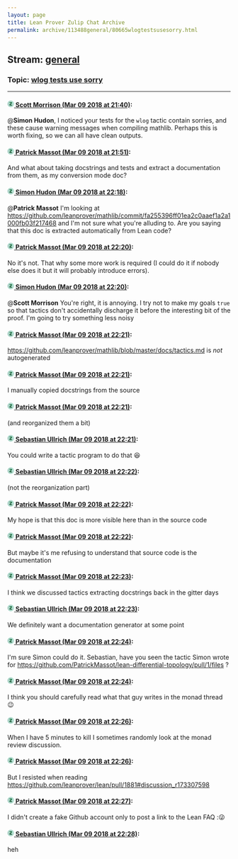 ```yaml
---
layout: page
title: Lean Prover Zulip Chat Archive 
permalink: archive/113488general/80665wlogtestsusesorry.html
---
```


## Stream: [general](index.html)
### Topic: [wlog tests use sorry](80665wlogtestsusesorry.html)

---

#### [![Click to go to Zulip](../../assets/img/zulip2.png) Scott Morrison (Mar 09 2018 at 21:40)](https://leanprover.zulipchat.com/#narrow/stream/113488-general/topic/wlog%20tests%20use%20sorry/near/123507100):
@**Simon Hudon**, I noticed your tests for the `wlog` tactic contain sorries, and these cause warning messages when compiling mathlib. Perhaps this is worth fixing, so we can all have clean outputs.

#### [![Click to go to Zulip](../../assets/img/zulip2.png) Patrick Massot (Mar 09 2018 at 21:51)](https://leanprover.zulipchat.com/#narrow/stream/113488-general/topic/wlog%20tests%20use%20sorry/near/123507647):
And what about taking docstrings and tests and extract a documentation from them, as my conversion mode doc?

#### [![Click to go to Zulip](../../assets/img/zulip2.png) Simon Hudon (Mar 09 2018 at 22:18)](https://leanprover.zulipchat.com/#narrow/stream/113488-general/topic/wlog%20tests%20use%20sorry/near/123508868):
@**Patrick Massot** I'm looking at https://github.com/leanprover/mathlib/commit/fa255396ff01ea2c0aaef1a2a1000fb03f217468 and I'm not sure what you're alluding to. Are you saying that this doc is extracted automatically from Lean code?

#### [![Click to go to Zulip](../../assets/img/zulip2.png) Patrick Massot (Mar 09 2018 at 22:20)](https://leanprover.zulipchat.com/#narrow/stream/113488-general/topic/wlog%20tests%20use%20sorry/near/123508965):
No it's not. That why some more work is required (I could do it if nobody else does it but it will probably introduce errors).

#### [![Click to go to Zulip](../../assets/img/zulip2.png) Simon Hudon (Mar 09 2018 at 22:20)](https://leanprover.zulipchat.com/#narrow/stream/113488-general/topic/wlog%20tests%20use%20sorry/near/123508966):
@**Scott Morrison** You're right, it is annoying. I try not to make my goals `true` so that tactics don't accidentally discharge it before the interesting bit of the proof. I'm going to try something less noisy

#### [![Click to go to Zulip](../../assets/img/zulip2.png) Patrick Massot (Mar 09 2018 at 22:21)](https://leanprover.zulipchat.com/#narrow/stream/113488-general/topic/wlog%20tests%20use%20sorry/near/123508978):
https://github.com/leanprover/mathlib/blob/master/docs/tactics.md is _not_ autogenerated

#### [![Click to go to Zulip](../../assets/img/zulip2.png) Patrick Massot (Mar 09 2018 at 22:21)](https://leanprover.zulipchat.com/#narrow/stream/113488-general/topic/wlog%20tests%20use%20sorry/near/123508988):
I manually copied docstrings from the source

#### [![Click to go to Zulip](../../assets/img/zulip2.png) Patrick Massot (Mar 09 2018 at 22:21)](https://leanprover.zulipchat.com/#narrow/stream/113488-general/topic/wlog%20tests%20use%20sorry/near/123508995):
(and reorganized them a bit)

#### [![Click to go to Zulip](../../assets/img/zulip2.png) Sebastian Ullrich (Mar 09 2018 at 22:21)](https://leanprover.zulipchat.com/#narrow/stream/113488-general/topic/wlog%20tests%20use%20sorry/near/123508998):
You could write a tactic program to do that :laughing:

#### [![Click to go to Zulip](../../assets/img/zulip2.png) Sebastian Ullrich (Mar 09 2018 at 22:22)](https://leanprover.zulipchat.com/#narrow/stream/113488-general/topic/wlog%20tests%20use%20sorry/near/123509002):
(not the reorganization part)

#### [![Click to go to Zulip](../../assets/img/zulip2.png) Patrick Massot (Mar 09 2018 at 22:22)](https://leanprover.zulipchat.com/#narrow/stream/113488-general/topic/wlog%20tests%20use%20sorry/near/123509044):
My hope is that this doc is more visible here than in the source code

#### [![Click to go to Zulip](../../assets/img/zulip2.png) Patrick Massot (Mar 09 2018 at 22:22)](https://leanprover.zulipchat.com/#narrow/stream/113488-general/topic/wlog%20tests%20use%20sorry/near/123509051):
But maybe it's me refusing to understand that source code is the documentation

#### [![Click to go to Zulip](../../assets/img/zulip2.png) Patrick Massot (Mar 09 2018 at 22:23)](https://leanprover.zulipchat.com/#narrow/stream/113488-general/topic/wlog%20tests%20use%20sorry/near/123509064):
I think we discussed tactics extracting docstrings back in the gitter days

#### [![Click to go to Zulip](../../assets/img/zulip2.png) Sebastian Ullrich (Mar 09 2018 at 22:23)](https://leanprover.zulipchat.com/#narrow/stream/113488-general/topic/wlog%20tests%20use%20sorry/near/123509092):
We definitely want a documentation generator at some point

#### [![Click to go to Zulip](../../assets/img/zulip2.png) Patrick Massot (Mar 09 2018 at 22:24)](https://leanprover.zulipchat.com/#narrow/stream/113488-general/topic/wlog%20tests%20use%20sorry/near/123509141):
I'm sure Simon could do it. Sebastian, have you seen the tactic Simon wrote for https://github.com/PatrickMassot/lean-differential-topology/pull/1/files ?

#### [![Click to go to Zulip](../../assets/img/zulip2.png) Patrick Massot (Mar 09 2018 at 22:24)](https://leanprover.zulipchat.com/#narrow/stream/113488-general/topic/wlog%20tests%20use%20sorry/near/123509160):
I think you should carefully read what that guy writes in the monad thread :wink:

#### [![Click to go to Zulip](../../assets/img/zulip2.png) Patrick Massot (Mar 09 2018 at 22:26)](https://leanprover.zulipchat.com/#narrow/stream/113488-general/topic/wlog%20tests%20use%20sorry/near/123509200):
When I have 5 minutes to kill I sometimes  randomly look at the monad review discussion.

#### [![Click to go to Zulip](../../assets/img/zulip2.png) Patrick Massot (Mar 09 2018 at 22:26)](https://leanprover.zulipchat.com/#narrow/stream/113488-general/topic/wlog%20tests%20use%20sorry/near/123509263):
But I resisted when reading https://github.com/leanprover/lean/pull/1881#discussion_r173307598

#### [![Click to go to Zulip](../../assets/img/zulip2.png) Patrick Massot (Mar 09 2018 at 22:27)](https://leanprover.zulipchat.com/#narrow/stream/113488-general/topic/wlog%20tests%20use%20sorry/near/123509279):
I didn't create a fake Github account only to post a link to the Lean FAQ ::stuck_out_tongue_winking_eye:

#### [![Click to go to Zulip](../../assets/img/zulip2.png) Sebastian Ullrich (Mar 09 2018 at 22:28)](https://leanprover.zulipchat.com/#narrow/stream/113488-general/topic/wlog%20tests%20use%20sorry/near/123509350):
heh

